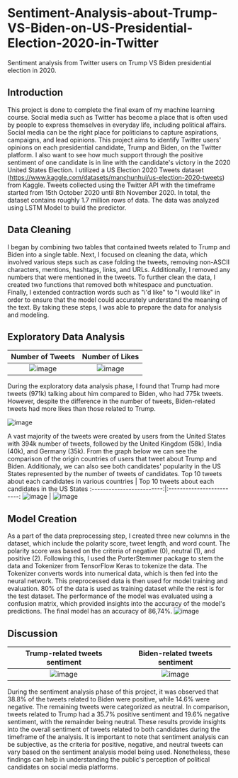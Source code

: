 # Sentiment-Analysis-about-Trump-VS-Biden-on-US-Presidential-Election-2020-in-Twitter
Sentiment analysis from Twitter users on Trump VS Biden presidential election in 2020.

## Introduction
This project is done to complete the final exam of my machine learning course. Social media such as Twitter has become a place that is often used by people to express themselves in everyday life, including political affairs. Social media can be the right place for politicians to capture aspirations, campaigns, and lead opinions. This project aims to identify Twitter users' opinions on each presidential candidate, Trump and Biden, on the Twitter platform. I also want to see how much support through the positive sentiment of one candidate is in line with the candidate's victory in the 2020 United States Election.
I utilized a US Election 2020 Tweets dataset (https://www.kaggle.com/datasets/manchunhui/us-election-2020-tweets) from Kaggle. Tweets collected using the Twitter API with the timeframe started from 15th October 2020 until 8th November 2020. In total, the dataset contains roughly 1.7 million rows of data. The data was analyzed using LSTM Model to build the predictor. 

## Data Cleaning
I began by combining two tables that contained tweets related to Trump and Biden into a single table. Next, I focused on cleaning the data, which involved various steps such as case folding the tweets, removing non-ASCII characters, mentions, hashtags, links, and URLs. Additionally, I removed any numbers that were mentioned in the tweets. To further clean the data, I created two functions that removed both whitespace and punctuation. Finally, I extended contraction words such as "i'd like" to "I would like" in order to ensure that the model could accurately understand the meaning of the text. By taking these steps, I was able to prepare the data for analysis and modeling.

## Exploratory Data Analysis
Number of Tweets             |  Number of Likes
:-------------------------:|:-------------------------:
![image](https://user-images.githubusercontent.com/82467138/232244693-2d483039-4891-44c9-b53c-28faabd63f88.png)  |  ![image](https://user-images.githubusercontent.com/82467138/232245394-18ec7b38-dc47-44a2-a7a4-3d79e7ee9725.png)

During the exploratory data analysis phase, I found that Trump had more tweets (971k) talking about him compared to Biden, who had 775k tweets. However, despite the difference in the number of tweets, Biden-related tweets had more likes than those related to Trump. 

![image](https://user-images.githubusercontent.com/82467138/232245498-8ac55755-fe72-4f76-b194-785d911e91f2.png)

A vast majority of the tweets were created by users from the United States with 394k number of tweets, followed by the United Kingdom (58k), India (40k), and Germany (35k). From the graph below we can see the comparison of the origin countries of users that tweet about Trump and Biden. Additionaly, we can also see both candidates' popularity in the US States represented by the number of tweets of candidates.
Top 10 tweets about each candidates in various countries            |  Top 10 tweets about each candidates in the US States 
:-------------------------:|:-------------------------:
![image](https://user-images.githubusercontent.com/82467138/232245997-d02a661d-258f-4f61-9523-3856e818a889.png)  |  ![image](https://user-images.githubusercontent.com/82467138/232246027-e83b8afa-de3b-4e69-a1d6-ba014b7eb680.png)

## Model Creation
As a part of the data preprocessing step, I created three new columns in the dataset, which include the polarity score, tweet length, and word count. The polarity score was based on the criteria of negative (0), neutral (1), and positive (2). Following this, I used the PorterStemmer package to stem the data and Tokenizer from TensorFlow Keras to tokenize the data. The Tokenizer converts words into numerical data, which is then fed into the neural network. This preprocessed data is then used for model training and evaluation. 80% of the data is used as training dataset while the rest is for the test dataset. The performance of the model was evaluated using a confusion matrix, which provided insights into the accuracy of the model's predictions. The final model has an accuracy of 86,74%.
![image](https://user-images.githubusercontent.com/82467138/232247686-b9838507-f992-4629-bdaa-451b9e8db369.png)

## Discussion
Trump-related tweets sentiment           |  Biden-related tweets sentiment 
:-------------------------:|:-------------------------:
![image](https://user-images.githubusercontent.com/82467138/232248826-e3f72bcb-8d20-4483-9044-52caa5481718.png)  |  ![image](https://user-images.githubusercontent.com/82467138/232248854-97273544-eb38-47f7-870b-5516578b218a.png)

During the sentiment analysis phase of this project, it was observed that 38.8% of the tweets related to Biden were positive, while 14.6% were negative. The remaining tweets were categorized as neutral. In comparison, tweets related to Trump had a 35.7% positive sentiment and 19.6% negative sentiment, with the remainder being neutral. These results provide insights into the overall sentiment of tweets related to both candidates during the timeframe of the analysis. It is important to note that sentiment analysis can be subjective, as the criteria for positive, negative, and neutral tweets can vary based on the sentiment analysis model being used. Nonetheless, these findings can help in understanding the public's perception of political candidates on social media platforms. 
